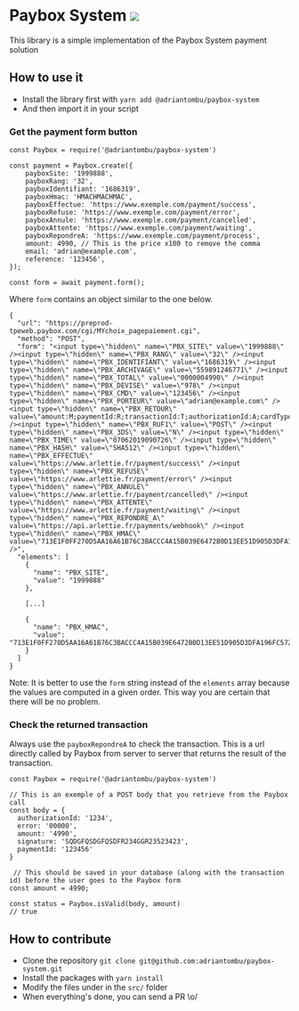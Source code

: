 # Paybox System [![](https://img.shields.io/badge/Buy%20me%20a%20tree-%F0%9F%8C%B3-lightgreen)](https://offset.earth/adrian)

This library is a simple implementation of the Paybox System payment solution

## How to use it

- Install the library first with `yarn add @adriantombu/paybox-system`
- And then import it in your script

### Get the payment form button

```
const Paybox = require('@adriantombu/paybox-system')

const payment = Paybox.create({
    payboxSite: '1999888',
    payboxRang: '32',
    payboxIdentifiant: '1686319',
    payboxHmac: 'HMACHMACHMAC',
    payboxEffectue: 'https://www.exemple.com/payment/success',
    payboxRefuse: 'https://www.exemple.com/payment/error',
    payboxAnnule: 'https://www.exemple.com/payment/cancelled',
    payboxAttente: 'https://www.exemple.com/payment/waiting',
    payboxRepondreA: 'https://www.exemple.com/payment/process',
    amount: 4990, // This is the price x100 to remove the comma
    email: 'adrian@example.com',
    reference: '123456',
});

const form = await payment.form();
```

Where `form` contains an object similar to the one below.

```
{
  "url": "https://preprod-tpeweb.paybox.com/cgi/MYchoix_pagepaiement.cgi",
  "method": "POST",
  "form": "<input type=\"hidden\" name=\"PBX_SITE\" value=\"1999888\" /><input type=\"hidden\" name=\"PBX_RANG\" value=\"32\" /><input type=\"hidden\" name=\"PBX_IDENTIFIANT\" value=\"1686319\" /><input type=\"hidden\" name=\"PBX_ARCHIVAGE\" value=\"559891246771\" /><input type=\"hidden\" name=\"PBX_TOTAL\" value=\"0000004990\" /><input type=\"hidden\" name=\"PBX_DEVISE\" value=\"978\" /><input type=\"hidden\" name=\"PBX_CMD\" value=\"123456\" /><input type=\"hidden\" name=\"PBX_PORTEUR\" value=\"adrian@example.com\" /><input type=\"hidden\" name=\"PBX_RETOUR\" value=\"amount:M;paymentId:R;transactionId:T;authorizationId:A;cardType:P;cardNumber:N;cardExpiration:D;error:E;payboxRef:S;signature:K;\" /><input type=\"hidden\" name=\"PBX_RUF1\" value=\"POST\" /><input type=\"hidden\" name=\"PBX_3DS\" value=\"N\" /><input type=\"hidden\" name=\"PBX_TIME\" value=\"07062019090726\" /><input type=\"hidden\" name=\"PBX_HASH\" value=\"SHA512\" /><input type=\"hidden\" name=\"PBX_EFFECTUE\" value=\"https://www.arlettie.fr/payment/success\" /><input type=\"hidden\" name=\"PBX_REFUSE\" value=\"https://www.arlettie.fr/payment/error\" /><input type=\"hidden\" name=\"PBX_ANNULE\" value=\"https://www.arlettie.fr/payment/cancelled\" /><input type=\"hidden\" name=\"PBX_ATTENTE\" value=\"https://www.arlettie.fr/payment/waiting\" /><input type=\"hidden\" name=\"PBX_REPONDRE_A\" value=\"https://api.arlettie.fr/payments/webhook\" /><input type=\"hidden\" name=\"PBX_HMAC\" value=\"713E1F0FF270D5AA16A61B76C3BACCC4A15B039E6472B0D13EE51D905D3DFA196FC572600646B5897ACDFBDE1404EE7BAFF727D1EDB723C0DA121720D485E7F7\" />",
  "elements": [
    {
      "name": "PBX_SITE",
      "value": "1999888"
    },

    [...]

    {
      "name": "PBX_HMAC",
      "value": "713E1F0FF270D5AA16A61B76C3BACCC4A15B039E6472B0D13EE51D905D3DFA196FC572600646B5897ACDFBDE1404EE7BAFF727D1EDB723C0DA121720D485E7F7"
    }
  ]
}
```

Note: It is better to use the `form` string instead of the `elements` array because the values are computed in a given order. This way you are certain that there will be no problem.

### Check the returned transaction

Always use the `payboxRepondreA` to check the transaction. This is a url directly called by Paybox from server to server that returns the result of the transaction.

```
const Paybox = require('@adriantombu/paybox-system')

// This is an exemple of a POST body that you retrieve from the Paybox call
const body = {
  authorizationId: '1234',
  error: '00000',
  amount: '4990',
  signature: 'SQDGFQSDGFQSDFR234GGR23523423',
  paymentId: '123456'
}

 // This should be saved in your database (along with the transaction id) before the user goes to the Paybox form
const amount = 4990;

const status = Paybox.isValid(body, amount)
// true
```

## How to contribute

- Clone the repository `git clone git@github.com:adriantombu/paybox-system.git`
- Install the packages with `yarn install`
- Modify the files under in the `src/` folder
- When everything's done, you can send a PR \o/
